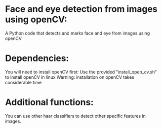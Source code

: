 Face and eye detection from images using openCV:
================================================

A Python code that detects and marks face and eye from images using openCV

Dependencies:
=============

You will need to install openCV first:
	Use the provided "install_open_cv.sh" to install openCV in linux
	Warning: installation on openCV takes considerable time


Additional functions:
=====================
You can use other haar classifiers to detect other specific features in images.
